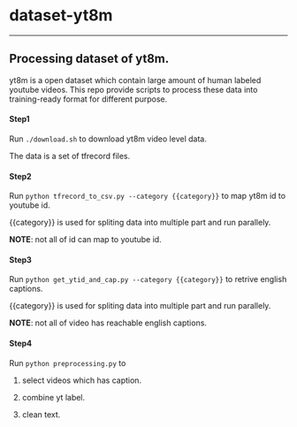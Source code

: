 # dataset-yt8m
----
## Processing dataset of yt8m.
yt8m is a open dataset which contain large amount of human labeled youtube videos. This repo provide scripts to process these data into training-ready format for different purpose.

#### Step1
Run `./download.sh` to download yt8m video level data.

The data is a set of tfrecord files.

#### Step2
Run `python tfrecord_to_csv.py --category {{category}}` to map yt8m id to youtube id.

{{category}} is used for spliting data into multiple part and run parallely.

**NOTE**: not all of id can map to youtube id.

#### Step3

Run `python get_ytid_and_cap.py --category {{category}}` to retrive english captions.

{{category}} is used for spliting data into multiple part and run parallely.

**NOTE**: not all of video has reachable english captions.

#### Step4

Run `python preprocessing.py` to 

1. select videos which has caption.

2. combine yt label.

3. clean text.
